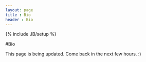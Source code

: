 ```yaml
---
layout: page
title : Bio
header : Bio
---
```

{% include JB/setup %}

#Bio

This page is being updated. Come back in the next few hours. :)